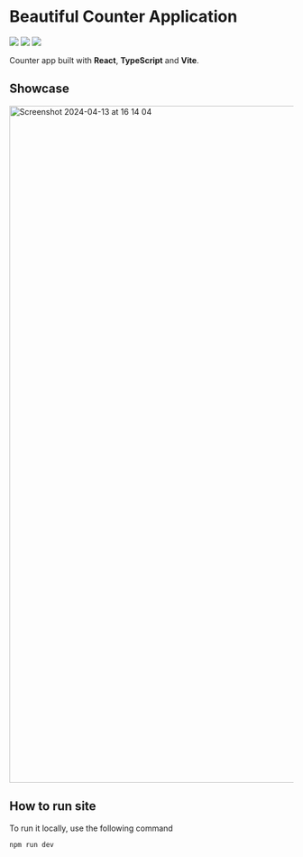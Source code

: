 # Beautiful Counter Application

<img src="https://img.shields.io/badge/React-20232A?style=for-the-badge&logo=react&logoColor=61DAFB" /> <img src="https://img.shields.io/badge/TypeScript-007ACC?style=for-the-badge&logo=typescript&logoColor=white" />
<img src="https://img.shields.io/badge/Vite-B73BFE?style=for-the-badge&logo=vite&logoColor=FFD62E" />

Counter app built with **React**, **TypeScript** and **Vite**.


## Showcase
<img width="1198" alt="Screenshot 2024-04-13 at 16 14 04" src="https://github.com/simonsynnes/beautiful-counter-app/assets/12892394/c937d654-c333-450f-9577-7b40e78205fb">





## How to run site

To run it locally, use the following command

```js
npm run dev
```
